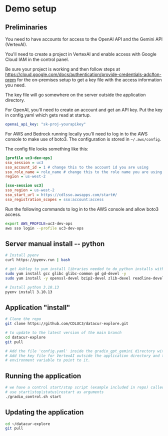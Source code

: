 # Demo setup

## Preliminaries

You need to have accounts for access to the OpenAI API and the Gemini API (VertexAI).

You'll need to create a project in VertexAI and enable access with Google Cloud IAM in the control panel.

Be sure your project is working and then follow steps at
https://cloud.google.com/docs/authentication/provide-credentials-adc#on-prem for the on-premises setup to get a key
file with the access information you need.

The key file will go somewhere on the server outside the application directory.

For OpenAI, you'll need to create an account and get an API key. Put the key in config.yaml which gets read at startup.

```yaml
openai_api_key: "sk-proj-yourapikey"              
```

For AWS and Bedrock running locally you'll need to log in to the AWS console to make use of boto3.
The configuration is stored in `~/.aws/config`.

The config file looks something like this:

```ini
[profile uc3-dev-ops]
sso_session = uc3
sso_account_id = 1 # change this to the account id you are using
sso_role_name = role_name # change this to the role name you are using
region = us-west-2

[sso-session uc3]
sso_region = us-west-2
sso_start_url = https://cdlsso.awsapps.com/start#/
sso_registration_scopes = sso:account:access
```
Run the following commands to log in to the AWS console and allow boto3 access.
```bash
export AWS_PROFILE=uc3-dev-ops
aws sso login --profile uc3-dev-ops
```

## Server manual install -- python

```bash
# Install pyenv
curl https://pyenv.run | bash

# get Ashley to yum install libraries needed to do python installs with pyenv
sudo yum install gcc glibc glibc-common gd gd-devel -y
sudo yum install -y openssl-devel bzip2-devel zlib-devel readline-devel sqlite-devel libffi-devel xz-devel gdbm-devel ncurses-devel libuuid-devel

# Install python 3.10.13
pyenv install 3.10.13
```

## Application "install"

```bash
# Clone the repo
git clone https://github.com/CDLUC3/datacur-explore.git

# to update to the latest version of the main branch
cd datacur-explore
git pull

# Add the file 'config.yaml' inside the gradio_gpt_gemini directory with contents as explained above.
# Add the key file for VertexAI outside the application directory and track where it is since you'll need to set an
# environment variable to point to it.
```

## Running the application

```bash
# we have a control start/stop script (example included in repo) called gradio_control.sh
# use start|stop|status|restart as arguments
./gradio_control.sh start
```

## Updating the application
```bash
cd ~/datacur-explore
git pull
```